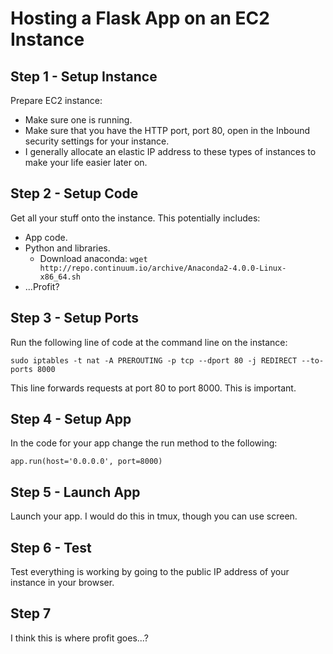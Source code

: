 # Hosting a Flask App on an EC2 Instance

## Step 1 - Setup Instance

Prepare EC2 instance:

* Make sure one is running.
* Make sure that you have the HTTP port, port 80, open in the Inbound security settings for your instance.
* I generally allocate an elastic IP address to these types of instances to make your life easier later on.

## Step 2 - Setup Code

Get all your stuff onto the instance. This potentially includes:

* App code.
* Python and libraries.
    * Download anaconda: `wget http://repo.continuum.io/archive/Anaconda2-4.0.0-Linux-x86_64.sh`
* ...Profit?

## Step 3 - Setup Ports

Run the following line of code at the command line on the instance:

```
sudo iptables -t nat -A PREROUTING -p tcp --dport 80 -j REDIRECT --to-ports 8000
```

This line forwards requests at port 80 to port 8000. This is important.

## Step 4 - Setup App

In the code for your app change the run method to the following:

```
app.run(host='0.0.0.0', port=8000)
```

## Step 5 - Launch App

Launch your app. I would do this in tmux, though you can use screen.

## Step 6 - Test

Test everything is working by going to the public IP address of your instance in your browser.

## Step 7

I think this is where profit goes...?
